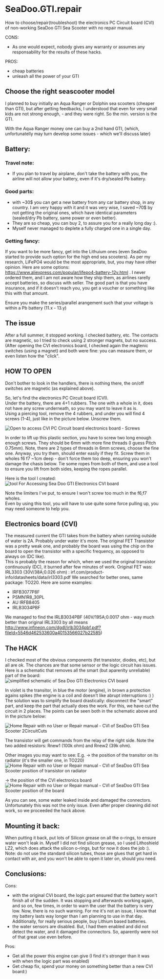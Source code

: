 # SeaDoo.GTI.repair
How to choose/repair(troubleshoot) the electronics PC Circuit board (CVI) of non-working SeaDoo GTI Sea Scooter with no repair manual.

CONS:
- As one would expect, nobody gives any warranty or assumes any responsability for the results of these hacks. 

PROS:
- cheap batteries
- unleash all the power of your GTI

## Choose the right seascooter model
I planned to buy initially an Aqua Ranger or Dolphin sea scooters (cheaper than GTI), but after getting feedbacks, I understood that even for very small kids are not strong enough, - and they were right. So the min. version is the GTI.

With the Aqua Ranger money one can buy a 2nd hand GTI, (which, unfortunatelly may turn develop some issues - which we'll discuss later)

## Battery:
### Travel note: 
- If you plan to travel by airplane, don't take the battery with you, the airline will not allow your battery, even if it's dry/sealed Pb battery. 

### Good parts:
- with ~30$ you can get a new battery from any car battery shop, in any country. I am very happy with it and it was very wise, I saved ~70$ by not getting the original ones, which have identical parameters (sealed/dry Pb battery, same power or even better).
- They are so cheap, you can buy 2, to assure you for a really long day :). 
- Myself never managed to deplete a fully charged one in a single day.

### Getting fancy:
If you want to be more fancy, get into the Lithuium ones (even SeaDoo started to provide such option for the high end sea scooters).
As per my research, LiFePO4 would be the most appropriate, but, you may have other opinion.
Here are some options: https://www.aliexpress.com/popular/lifepo4-battery-12v.html . I never ordered them, and I am not aware how they ship them, as airlines rarelly accept batteries, so discuss with seller. The good part is that you have insurance, and if it doesn't reach you, you get a voucher or something like this with that amount.

Ensure you make the series/parallel arangement such that your voltage is within a Pb battery (11.x - 13.y)

## The issue

After a full summer, it stopped working. I checked battery, etc. The contacts are magnetic, so I tried to check using 2 stronger magnets, but no success. (After opening the CVI electronics board, I checked again the magtenic switches (using a magnet) and both were fine: you can measure them, or even listen how the "click".

## HOW TO OPEN
Don't bother to look in the handlers, there is nothing there, the on/off switches are magnetic (as explained above).

So, let's find the electronics PC Circuit board (CVI).   
Under the battery, there are 4+1 rubbers. The one with a whole in it, does not have any screw underneath, so you may want to leave it as is.   
Using a piercing tool, remove the 4 rubbers, and under you will find 4 screws (1-4), just like in the picture below. Unscrew them.

![Open to access CVI PC Circuit board electronics board - Screws](/images/GTI_howToOpenCVI_NumberedScrews.jpg)

In order to lift up this plastic section, you have to screw two long enough enough screws. They should be 6mm with more fine threads (I guess Pitch 0.75mm). Note, there are 2 types of threads in 6mm screws, choose the fine one. Anyway, you try them, should enter easily if they fit.
Screw them in wholes f6 f7 ~1cm deep - don't force them too deep, ensuring you won't damage the chasis below.
Tie some ropes from both of them, and use a tool to ensure you lift from both sides, keeping the ropes parallel.

Here is the tool I created:
![tool For Accessing Sea Doo GTI Electronics CVI board](/images/toolForAccessingSeaDooGTI.Electronics.CVI.board.jpg)

Note the limiters I've put, to ensure I won't screw too much in the f6,f7 wholes.    
Even by using this tool, you will have to use quite some force pulling up, you may need someone to help you.

## Electronics board (CVI)
The measured current the GTI takes from the battery when running outside of water is 2A. Probably under water it's more.
The original FET Transistor was a pretty weak one, and probably the board was using the chip on the board to open the transistor with a specific frequency, as opposed to always on (DC like).   
This is probably the reason for which, when we used the original transistor continuously (DC), it burned after few minutes of work.
Original FET was: IRL3303 (30V/38A;0.026 ohm) : irf.com/product-info/datasheets/data/irl3303.pdf
We searched for better ones, same package: TO220. Here are some examples:
- IRFB3077P8F
- PSMN1R8_30PL
- AU IRFB8405
- IRLB3034PBF

We managed to find the IRLB3034PBF (40V/195A;0.0017 ohm - way much better than original IRL3303 by all means http://www.infineon.com/dgdl/irlb3034pbf.pdf?fileId=5546d462533600a40153566027b22585)

## The HACK
I checked most of the obvious components (fet transistor, diodes, etc), but all are ok. The chances are that some sensor or the logic circuit has issues.   
Here is a schematic that removes all the smart (but aparenlty unreliable) part of the board:
![simplified schematic of Sea Doo GTI Electronics CVI board](/images/schematic_simplified.jpg)   

In violet is the transitor, in blue the motor (engine), in brown a protection agains spikes (the engine is a coil and doesn't like abrupt interruptions :) )
The solution was to simplify the board drastically: disconnect the "smart" part, and keep the part that actually does the work.
For this, we have cut the circuit in 2 places. The points can be seen both in the schematic above and in the picture below:

![Home Repair with no User or Repair manual - CVI of SeaDoo GTI Sea Scooter 2CircuitCuts](/images/HomeRepair_CVI_ofSeaDooGTI_Scooter_2CircuitCuts.jpg)

The transistor will get commands from the relay of the right side. Note the two added resistors: Rnew1 (100k ohm) and Rnew2 (39k ohm).

Other images you may want to see:
E.g. 
-> the position of the transitor on its radiator (it's the smaller one, in TO220)
![Home Repair with no User or Repair manual - CVI of SeaDoo GTI Sea Scooter position of transistor on radiator](/images/positionOfTransitor.jpg)

-> the position of the CVI electronics board
![Home Repair with no User or Repair manual - CVI of SeaDoo GTI Sea Scooter position of the board](/images/LocationOfCVI.jpg)

As you can see, some water leaked inside and damaged the connectors. Unfortunately this was not the only issue. Even after proper cleaning did not work, so we proceeded the hack above.

## Mounting it back:
When putting it back, put lots of Silicon grease on all the o-rings, to ensure water won't leak in. Myself I did not find silicon grease, so I used Lithoshield LZ2​, which does attack the silicon o-rings, but for now it does the job :).
Note: do not use the standard silicon tubes, those are glues that get hard in contact with air, and you won't be able to open it later on, should you need.

## Conclusions:
Cons:
- with the original CVI board, the logic part ensured that the battery won't finish all of the sudden. It was stopping and afterwards working again, and so on, few times, in order to warn the user that the battery is very low. Now, there is no such warning. For me it's not an issue, I know that my battery lasts way longer than I am planning to use in that day. Additionally, for really serious people, buy Lithium based batteries.
- the water sensors are disabled. But, I had them enabled and did not detect the water, and it damaged the connectors. So, aparently were not of that great use even before.

Pros:
- Get all the power this engine can give (I find it's stronger than it was with when the logic part was enabled)
- Get cheap fix, spend your money on something better than a new CVI board:)

